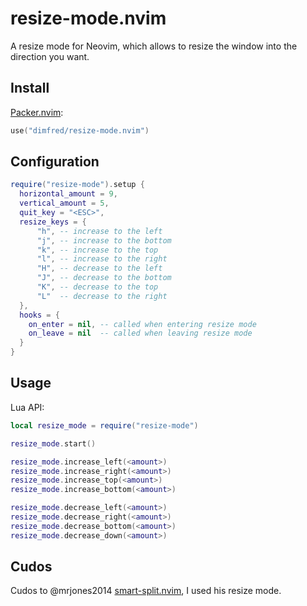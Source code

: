 # resize-mode.nvim

A resize mode for Neovim, which allows to resize the window into the direction you want.

## Install

[Packer.nvim](https://github.com/wbthomason/packer.nvim):

```lua
use("dimfred/resize-mode.nvim")
```

## Configuration

```lua
require("resize-mode").setup {
  horizontal_amount = 9,
  vertical_amount = 5,
  quit_key = "<ESC>",
  resize_keys = {
      "h", -- increase to the left
      "j", -- increase to the bottom
      "k", -- increase to the top
      "l", -- increase to the right
      "H", -- decrease to the left
      "J", -- decrease to the bottom
      "K", -- decrease to the top
      "L"  -- decrease to the right
  },
  hooks = {
    on_enter = nil, -- called when entering resize mode
    on_leave = nil  -- called when leaving resize mode
  }
}
```

## Usage

Lua API:

```lua
local resize_mode = require("resize-mode")

resize_mode.start()

resize_mode.increase_left(<amount>)
resize_mode.increase_right(<amount>)
resize_mode.increase_top(<amount>)
resize_mode.increase_bottom(<amount>)

resize_mode.decrease_left(<amount>)
resize_mode.decrease_right(<amount>)
resize_mode.decrease_bottom(<amount>)
resize_mode.decrease_down(<amount>)
```

## Cudos

Cudos to @mrjones2014 [smart-split.nvim](https://github.com/mrjones2014/smart-splits.nvim), I used his resize mode.
